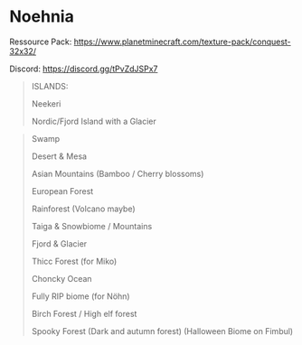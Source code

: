 # Noehnia

Ressource Pack:
https://www.planetminecraft.com/texture-pack/conquest-32x32/

Discord:
https://discord.gg/tPvZdJSPx7

>ISLANDS:
>
>Neekeri
>
>Nordic/Fjord Island with a Glacier

>Swamp
>
>Desert & Mesa
>
>Asian Mountains (Bamboo / Cherry blossoms)
>
>European Forest
>
>Rainforest (Volcano maybe)
>
>Taiga & Snowbiome / Mountains
>
>Fjord & Glacier
>
>Thicc Forest (for Miko)
>
>Choncky Ocean
>
>Fully RIP biome (for Nöhn)
>
>Birch Forest / High elf forest
>
>Spooky Forest (Dark and autumn forest) (Halloween Biome on Fimbul)
